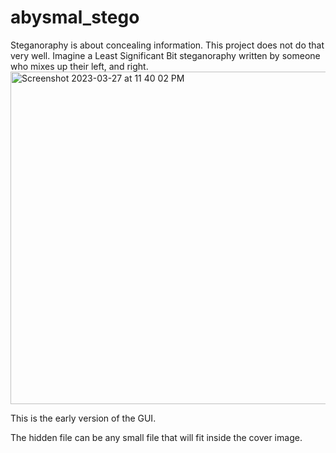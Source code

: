 # abysmal_stego
Steganoraphy is about concealing information. 
This project does not do that very well. 
Imagine a Least Significant Bit steganoraphy written by someone who mixes up their left, and right.
<img width="532" alt="Screenshot 2023-03-27 at 11 40 02 PM" src="https://user-images.githubusercontent.com/1384102/228130039-c8758f43-7931-4faa-91fb-d02eb8851527.png">


This is the early version of the GUI.

The hidden file can be any small file that will fit inside the cover image.

